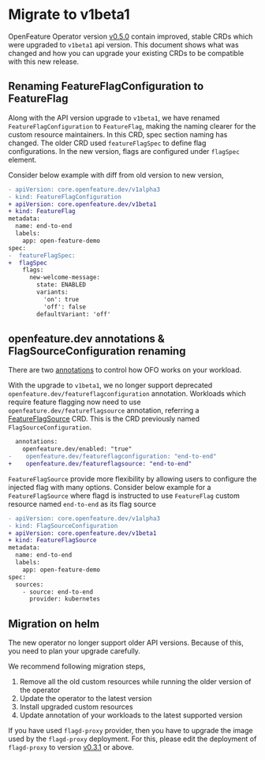 # Migrate to v1beta1

OpenFeature Operator version [v0.5.0](https://github.com/open-feature/open-feature-operator/releases/tag/v0.5.0) contain improved, stable CRDs which were upgraded to `v1beta1` api version.
This document shows what was changed and how you can upgrade your existing CRDs to be compatible with this new release.

## Renaming FeatureFlagConfiguration to FeatureFlag

Along with the API version upgrade to `v1beta1`, we have renamed `FeatureFlagConfiguration` to `FeatureFlag`, making the naming clearer for the custom resource maintainers. 
In this CRD, spec section naming has changed. The older CRD used `featureFlagSpec` to define flag configurations.
In the new version, flags are configured under `flagSpec` element.

Consider below example with diff from old version to new version, 

```diff
- apiVersion: core.openfeature.dev/v1alpha3
- kind: FeatureFlagConfiguration
+ apiVersion: core.openfeature.dev/v1beta1
+ kind: FeatureFlag
metadata:
  name: end-to-end
  labels:
    app: open-feature-demo
spec:
-  featureFlagSpec:
+  flagSpec 
    flags:
      new-welcome-message:
        state: ENABLED
        variants:
          'on': true
          'off': false
        defaultVariant: 'off'
```

## openfeature.dev annotations & FlagSourceConfiguration renaming

There are two [annotations](./annotations.md) to control how OFO works on your workload.

With the upgrade to `v1beta1`, we no longer support deprecated `openfeature.dev/featureflagconfiguration` annotation.
Workloads which require feature flagging now need to use `openfeature.dev/featureflagsource` annotation, referring a [FeatureFlagSource](./feature_flag_source.md) CRD.
This is the CRD previously named `FlagSourceConfiguration`.

```diff
  annotations:
    openfeature.dev/enabled: "true"
-    openfeature.dev/featureflagconfiguration: "end-to-end"
+    openfeature.dev/featureflagsource: "end-to-end"
```

`FeatureFlagSource` provide more flexibility by allowing users to configure the injected flag with many options.
Consider below example for a `FeatureFlagSource` where flagd is instructed to use `FeatureFlag` custom resource named `end-to-end` as its flag source

```diff
- apiVersion: core.openfeature.dev/v1alpha3
- kind: FlagSourceConfiguration
+ apiVersion: core.openfeature.dev/v1beta1
+ kind: FeatureFlagSource
metadata:
  name: end-to-end
  labels:
    app: open-feature-demo
spec:
  sources:
    - source: end-to-end
      provider: kubernetes
```

## Migration on helm

The new operator no longer support older API versions. Because of this, you need to plan your upgrade carefully.

We recommend following migration steps,

1. Remove all the old custom resources while running the older version of the operator
2. Update the operator to the latest version
3. Install upgraded custom resources
4. Update annotation of your workloads to the latest supported version

If you have used `flagd-proxy` provider, then you have to upgrade the image used by the `flagd-proxy` deployment. 
For this, please edit the deployment of `flagd-proxy` to version [v0.3.1](https://github.com/open-feature/flagd/pkgs/container/flagd-proxy/152333134?tag=v0.3.1) or above. 
